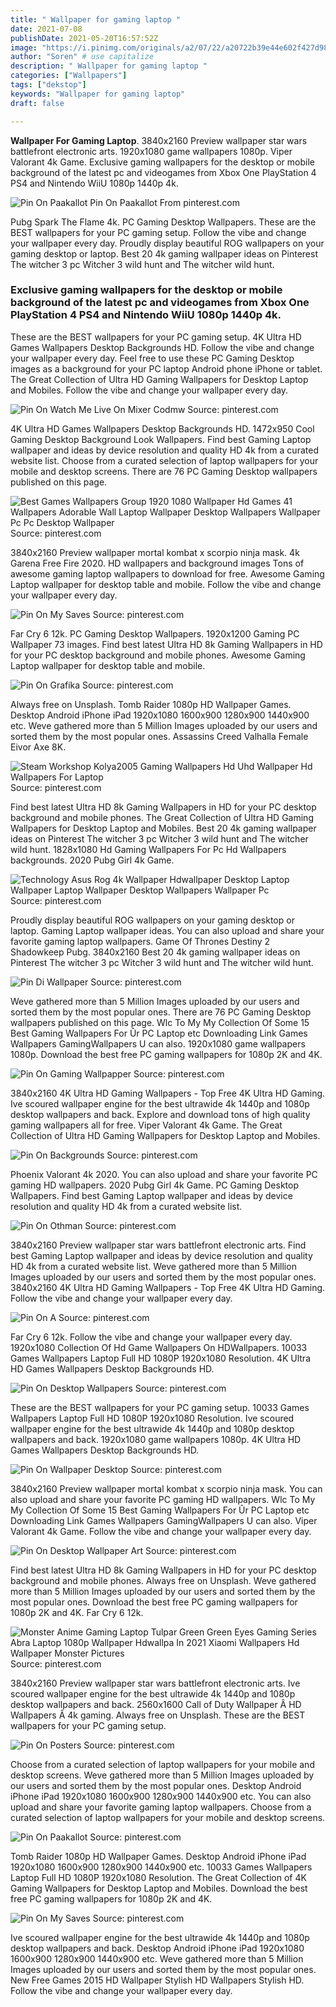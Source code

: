 ```yaml
---
title: " Wallpaper for gaming laptop "
date: 2021-07-08
publishDate: 2021-05-20T16:57:52Z
image: "https://i.pinimg.com/originals/a2/07/22/a20722b39e44e602f427d982921dd0e1.jpg"
author: "Soren" # use capitalize
description: " Wallpaper for gaming laptop "
categories: ["Wallpapers"]
tags: ["dekstop"]
keywords: "Wallpaper for gaming laptop"
draft: false

---
```



**Wallpaper For Gaming Laptop**. 3840x2160 Preview wallpaper star wars battlefront electronic arts. 1920x1080 game wallpapers 1080p. Viper Valorant 4k Game. Exclusive gaming wallpapers for the desktop or mobile background of the latest pc and videogames from Xbox One PlayStation 4 PS4 and Nintendo WiiU 1080p 1440p 4k.

![Pin On Paakallot](https://i.pinimg.com/originals/f6/cf/df/f6cfdf4f237b4e7c8a32da46a6511548.jpg "Pin On Paakallot")
Pin On Paakallot From pinterest.com


Pubg Spark The Flame 4k. PC Gaming Desktop Wallpapers. These are the BEST wallpapers for your PC gaming setup. Follow the vibe and change your wallpaper every day. Proudly display beautiful ROG wallpapers on your gaming desktop or laptop. Best 20 4k gaming wallpaper ideas on Pinterest The witcher 3 pc Witcher 3 wild hunt and The witcher wild hunt.

### Exclusive gaming wallpapers for the desktop or mobile background of the latest pc and videogames from Xbox One PlayStation 4 PS4 and Nintendo WiiU 1080p 1440p 4k.

These are the BEST wallpapers for your PC gaming setup. 4K Ultra HD Games Wallpapers Desktop Backgrounds HD. Follow the vibe and change your wallpaper every day. Feel free to use these PC Gaming Desktop images as a background for your PC laptop Android phone iPhone or tablet. The Great Collection of Ultra HD Gaming Wallpapers for Desktop Laptop and Mobiles. Follow the vibe and change your wallpaper every day.


![Pin On Watch Me Live On Mixer Codmw](https://i.pinimg.com/474x/b7/47/ca/b747ca035da008c5d86619150b0d97d1.jpg "Pin On Watch Me Live On Mixer Codmw")
Source: pinterest.com

4K Ultra HD Games Wallpapers Desktop Backgrounds HD. 1472x950 Cool Gaming Desktop Background Look Wallpapers. Find best Gaming Laptop wallpaper and ideas by device resolution and quality HD 4k from a curated website list. Choose from a curated selection of laptop wallpapers for your mobile and desktop screens. There are 76 PC Gaming Desktop wallpapers published on this page.

![Best Games Wallpapers Group 1920 1080 Wallpaper Hd Games 41 Wallpapers Adorable Wall Laptop Wallpaper Desktop Wallpapers Wallpaper Pc Pc Desktop Wallpaper](https://i.pinimg.com/originals/75/dd/82/75dd828d0b9cbd4adab6c9a652bd9dad.png "Best Games Wallpapers Group 1920 1080 Wallpaper Hd Games 41 Wallpapers Adorable Wall Laptop Wallpaper Desktop Wallpapers Wallpaper Pc Pc Desktop Wallpaper")
Source: pinterest.com

3840x2160 Preview wallpaper mortal kombat x scorpio ninja mask. 4k Garena Free Fire 2020. HD wallpapers and background images Tons of awesome gaming laptop wallpapers to download for free. Awesome Gaming Laptop wallpaper for desktop table and mobile. Follow the vibe and change your wallpaper every day.

![Pin On My Saves](https://i.pinimg.com/originals/86/e3/50/86e3508100d42050993739975a986f35.png "Pin On My Saves")
Source: pinterest.com

Far Cry 6 12k. PC Gaming Desktop Wallpapers. 1920x1200 Gaming PC Wallpaper 73 images. Find best latest Ultra HD 8k Gaming Wallpapers in HD for your PC desktop background and mobile phones. Awesome Gaming Laptop wallpaper for desktop table and mobile.

![Pin On Grafika](https://i.pinimg.com/736x/c5/ae/b6/c5aeb6147b6ec06aefa74017e0c6f500.jpg "Pin On Grafika")
Source: pinterest.com

Always free on Unsplash. Tomb Raider 1080p HD Wallpaper Games. Desktop Android iPhone iPad 1920x1080 1600x900 1280x900 1440x900 etc. Weve gathered more than 5 Million Images uploaded by our users and sorted them by the most popular ones. Assassins Creed Valhalla Female Eivor Axe 8K.

![Steam Workshop Kolya2005 Gaming Wallpapers Hd Uhd Wallpaper Hd Wallpapers For Laptop](https://i.pinimg.com/originals/58/57/fb/5857fb7e0f9e10991a99bcc3900e6087.png "Steam Workshop Kolya2005 Gaming Wallpapers Hd Uhd Wallpaper Hd Wallpapers For Laptop")
Source: pinterest.com

Find best latest Ultra HD 8k Gaming Wallpapers in HD for your PC desktop background and mobile phones. The Great Collection of Ultra HD Gaming Wallpapers for Desktop Laptop and Mobiles. Best 20 4k gaming wallpaper ideas on Pinterest The witcher 3 pc Witcher 3 wild hunt and The witcher wild hunt. 1828x1080 Hd Gaming Wallpapers For Pc Hd Wallpapers backgrounds. 2020 Pubg Girl 4k Game.

![Technology Asus Rog 4k Wallpaper Hdwallpaper Desktop Laptop Wallpaper Laptop Wallpaper Desktop Wallpapers Wallpaper Pc](https://i.pinimg.com/originals/94/c3/dd/94c3dd2572928b35bd0f0aa6c5084ec8.jpg "Technology Asus Rog 4k Wallpaper Hdwallpaper Desktop Laptop Wallpaper Laptop Wallpaper Desktop Wallpapers Wallpaper Pc")
Source: pinterest.com

Proudly display beautiful ROG wallpapers on your gaming desktop or laptop. Gaming Laptop wallpaper ideas. You can also upload and share your favorite gaming laptop wallpapers. Game Of Thrones Destiny 2 Shadowkeep Pubg. 3840x2160 Best 20 4k gaming wallpaper ideas on Pinterest The witcher 3 pc Witcher 3 wild hunt and The witcher wild hunt.

![Pin Di Wallpaper](https://i.pinimg.com/originals/81/bb/1e/81bb1e2bc5c83b4c4f74f7699f41a133.png "Pin Di Wallpaper")
Source: pinterest.com

Weve gathered more than 5 Million Images uploaded by our users and sorted them by the most popular ones. There are 76 PC Gaming Desktop wallpapers published on this page. Wlc To My My Collection Of Some 15 Best Gaming Wallpapers For Ûr PC Laptop etc Downloading Link Games Wallpapers GamingWallpapers U can also. 1920x1080 game wallpapers 1080p. Download the best free PC gaming wallpapers for 1080p 2K and 4K.

![Pin On Gaming Wallpapper](https://i.pinimg.com/originals/8b/79/95/8b79952693b66c77a49a137b61a5d992.jpg "Pin On Gaming Wallpapper")
Source: pinterest.com

3840x2160 4K Ultra HD Gaming Wallpapers - Top Free 4K Ultra HD Gaming. Ive scoured wallpaper engine for the best ultrawide 4k 1440p and 1080p desktop wallpapers and back. Explore and download tons of high quality gaming wallpapers all for free. Viper Valorant 4k Game. The Great Collection of Ultra HD Gaming Wallpapers for Desktop Laptop and Mobiles.

![Pin On Backgrounds](https://i.pinimg.com/originals/9c/24/c7/9c24c727968717b3b391523dd1f3a0e6.jpg "Pin On Backgrounds")
Source: pinterest.com

Phoenix Valorant 4k 2020. You can also upload and share your favorite PC gaming HD wallpapers. 2020 Pubg Girl 4k Game. PC Gaming Desktop Wallpapers. Find best Gaming Laptop wallpaper and ideas by device resolution and quality HD 4k from a curated website list.

![Pin On Othman](https://i.pinimg.com/736x/df/a9/5d/dfa95d2d87ec56d38919e2d9750eed10.jpg "Pin On Othman")
Source: pinterest.com

3840x2160 Preview wallpaper star wars battlefront electronic arts. Find best Gaming Laptop wallpaper and ideas by device resolution and quality HD 4k from a curated website list. Weve gathered more than 5 Million Images uploaded by our users and sorted them by the most popular ones. 3840x2160 4K Ultra HD Gaming Wallpapers - Top Free 4K Ultra HD Gaming. Follow the vibe and change your wallpaper every day.

![Pin On A](https://i.pinimg.com/originals/dc/86/5e/dc865e00b44685fa0eae5fca8ab9210d.jpg "Pin On A")
Source: pinterest.com

Far Cry 6 12k. Follow the vibe and change your wallpaper every day. 1920x1080 Collection Of Hd Game Wallpapers On HDWallpapers. 10033 Games Wallpapers Laptop Full HD 1080P 1920x1080 Resolution. 4K Ultra HD Games Wallpapers Desktop Backgrounds HD.

![Pin On Desktop Wallpapers](https://i.pinimg.com/originals/6f/db/1f/6fdb1fd26a63c548c4e7a90d8121e162.png "Pin On Desktop Wallpapers")
Source: pinterest.com

These are the BEST wallpapers for your PC gaming setup. 10033 Games Wallpapers Laptop Full HD 1080P 1920x1080 Resolution. Ive scoured wallpaper engine for the best ultrawide 4k 1440p and 1080p desktop wallpapers and back. 1920x1080 game wallpapers 1080p. 4K Ultra HD Games Wallpapers Desktop Backgrounds HD.

![Pin On Wallpaper Desktop](https://i.pinimg.com/originals/1c/16/b5/1c16b56e4b97ef33b865b1ffdd51c0ec.jpg "Pin On Wallpaper Desktop")
Source: pinterest.com

3840x2160 Preview wallpaper mortal kombat x scorpio ninja mask. You can also upload and share your favorite PC gaming HD wallpapers. Wlc To My My Collection Of Some 15 Best Gaming Wallpapers For Ûr PC Laptop etc Downloading Link Games Wallpapers GamingWallpapers U can also. Viper Valorant 4k Game. Follow the vibe and change your wallpaper every day.

![Pin On Desktop Wallpaper Art](https://i.pinimg.com/originals/07/21/c6/0721c6b95b62f925c6df325a8a269a65.jpg "Pin On Desktop Wallpaper Art")
Source: pinterest.com

Find best latest Ultra HD 8k Gaming Wallpapers in HD for your PC desktop background and mobile phones. Always free on Unsplash. Weve gathered more than 5 Million Images uploaded by our users and sorted them by the most popular ones. Download the best free PC gaming wallpapers for 1080p 2K and 4K. Far Cry 6 12k.

![Monster Anime Gaming Laptop Tulpar Green Green Eyes Gaming Series Abra Laptop 1080p Wallpaper Hdwallpa In 2021 Xiaomi Wallpapers Hd Wallpaper Monster Pictures](https://i.pinimg.com/originals/24/fc/62/24fc62ba0508c94938bd23f2318a52c7.jpg "Monster Anime Gaming Laptop Tulpar Green Green Eyes Gaming Series Abra Laptop 1080p Wallpaper Hdwallpa In 2021 Xiaomi Wallpapers Hd Wallpaper Monster Pictures")
Source: pinterest.com

3840x2160 Preview wallpaper star wars battlefront electronic arts. Ive scoured wallpaper engine for the best ultrawide 4k 1440p and 1080p desktop wallpapers and back. 2560x1600 Call of Duty Wallpaper Â HD Wallpapers Â 4k gaming. Always free on Unsplash. These are the BEST wallpapers for your PC gaming setup.

![Pin On Posters](https://i.pinimg.com/originals/fe/39/88/fe3988c2b4c38d07fb1abdbc1f2314b7.jpg "Pin On Posters")
Source: pinterest.com

Choose from a curated selection of laptop wallpapers for your mobile and desktop screens. Weve gathered more than 5 Million Images uploaded by our users and sorted them by the most popular ones. Desktop Android iPhone iPad 1920x1080 1600x900 1280x900 1440x900 etc. You can also upload and share your favorite gaming laptop wallpapers. Choose from a curated selection of laptop wallpapers for your mobile and desktop screens.

![Pin On Paakallot](https://i.pinimg.com/originals/f6/cf/df/f6cfdf4f237b4e7c8a32da46a6511548.jpg "Pin On Paakallot")
Source: pinterest.com

Tomb Raider 1080p HD Wallpaper Games. Desktop Android iPhone iPad 1920x1080 1600x900 1280x900 1440x900 etc. 10033 Games Wallpapers Laptop Full HD 1080P 1920x1080 Resolution. The Great Collection of 4K Gaming Wallpapers for Desktop Laptop and Mobiles. Download the best free PC gaming wallpapers for 1080p 2K and 4K.

![Pin On My Saves](https://i.pinimg.com/originals/a2/07/22/a20722b39e44e602f427d982921dd0e1.jpg "Pin On My Saves")
Source: pinterest.com

Ive scoured wallpaper engine for the best ultrawide 4k 1440p and 1080p desktop wallpapers and back. Desktop Android iPhone iPad 1920x1080 1600x900 1280x900 1440x900 etc. Weve gathered more than 5 Million Images uploaded by our users and sorted them by the most popular ones. New Free Games 2015 HD Wallpaper Stylish HD Wallpapers Stylish HD. Follow the vibe and change your wallpaper every day.

